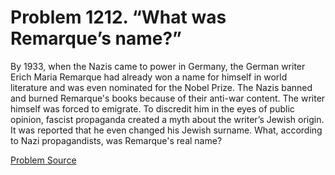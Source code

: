 # Problem 1212. “What was Remarque’s name?”

By 1933, when the Nazis came to power in Germany, the German writer Erich Maria Remarque had already won a name for himself in world literature and was even nominated for the Nobel Prize. The Nazis banned and burned Remarque's books because of their anti-war content. The writer himself was forced to emigrate. To discredit him in the eyes of public opinion, fascist propaganda created a myth about the writer’s Jewish origin. It was reported that he even changed his Jewish surname. What, according to Nazi propagandists, was Remarque's real name?

[Problem Source](https://www.trizland.ru/tasks/5663/)